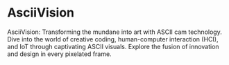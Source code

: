 # AsciiVision
AsciiVision: Transforming the mundane into art with ASCII cam technology. Dive into the world of creative coding, human-computer interaction (HCI), and IoT through captivating ASCII visuals. Explore the fusion of innovation and design in every pixelated frame.
